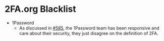 2FA.org Blacklist
=================

- 1Password
    - As discussed in [#585][1password], the 1Password team has been responsive
      and care about their security, they just disagree on the definition of
      2FA.

[1password]: https://github.com/2factorauth/twofactorauth/issues/585
